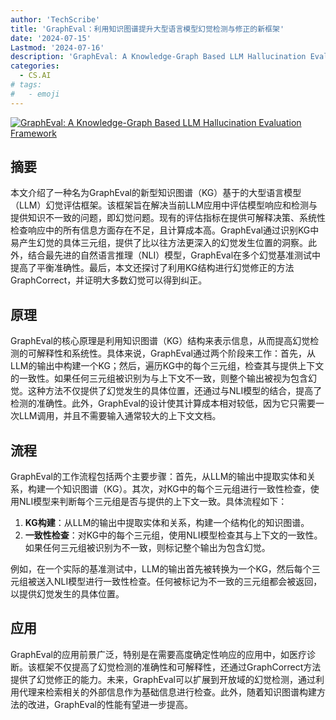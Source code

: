```yaml
---
author: 'TechScribe'
title: 'GraphEval：利用知识图谱提升大型语言模型幻觉检测与修正的新框架'
date: '2024-07-15'
Lastmod: '2024-07-16'
description: 'GraphEval: A Knowledge-Graph Based LLM Hallucination Evaluation Framework'
categories:
  - CS.AI
# tags:
#   - emoji
---
```


[![GraphEval: A Knowledge-Graph Based LLM Hallucination Evaluation Framework](https://arxiv-research-1301205113.cos.ap-guangzhou.myqcloud.com/images/2407.10793v1.pdf_0.jpg)](https://arxiv.org/abs/2407.10793v1)

## 摘要

本文介绍了一种名为GraphEval的新型知识图谱（KG）基于的大型语言模型（LLM）幻觉评估框架。该框架旨在解决当前LLM应用中评估模型响应和检测与提供知识不一致的问题，即幻觉问题。现有的评估指标在提供可解释决策、系统性检查响应中的所有信息方面存在不足，且计算成本高。GraphEval通过识别KG中易产生幻觉的具体三元组，提供了比以往方法更深入的幻觉发生位置的洞察。此外，结合最先进的自然语言推理（NLI）模型，GraphEval在多个幻觉基准测试中提高了平衡准确性。最后，本文还探讨了利用KG结构进行幻觉修正的方法GraphCorrect，并证明大多数幻觉可以得到纠正。<!--more-->

## 原理

GraphEval的核心原理是利用知识图谱（KG）结构来表示信息，从而提高幻觉检测的可解释性和系统性。具体来说，GraphEval通过两个阶段来工作：首先，从LLM的输出中构建一个KG；然后，遍历KG中的每个三元组，检查其与提供上下文的一致性。如果任何三元组被识别为与上下文不一致，则整个输出被视为包含幻觉。这种方法不仅提供了幻觉发生的具体位置，还通过与NLI模型的结合，提高了检测的准确性。此外，GraphEval的设计使其计算成本相对较低，因为它只需要一次LLM调用，并且不需要输入通常较大的上下文文档。

## 流程

GraphEval的工作流程包括两个主要步骤：首先，从LLM的输出中提取实体和关系，构建一个知识图谱（KG）。其次，对KG中的每个三元组进行一致性检查，使用NLI模型来判断每个三元组是否与提供的上下文一致。具体流程如下：
1. **KG构建**：从LLM的输出中提取实体和关系，构建一个结构化的知识图谱。
2. **一致性检查**：对KG中的每个三元组，使用NLI模型检查其与上下文的一致性。如果任何三元组被识别为不一致，则标记整个输出为包含幻觉。

例如，在一个实际的基准测试中，LLM的输出首先被转换为一个KG，然后每个三元组被送入NLI模型进行一致性检查。任何被标记为不一致的三元组都会被返回，以提供幻觉发生的具体位置。

## 应用

GraphEval的应用前景广泛，特别是在需要高度确定性响应的应用中，如医疗诊断。该框架不仅提高了幻觉检测的准确性和可解释性，还通过GraphCorrect方法提供了幻觉修正的能力。未来，GraphEval可以扩展到开放域的幻觉检测，通过利用代理来检索相关的外部信息作为基础信息进行检查。此外，随着知识图谱构建方法的改进，GraphEval的性能有望进一步提高。